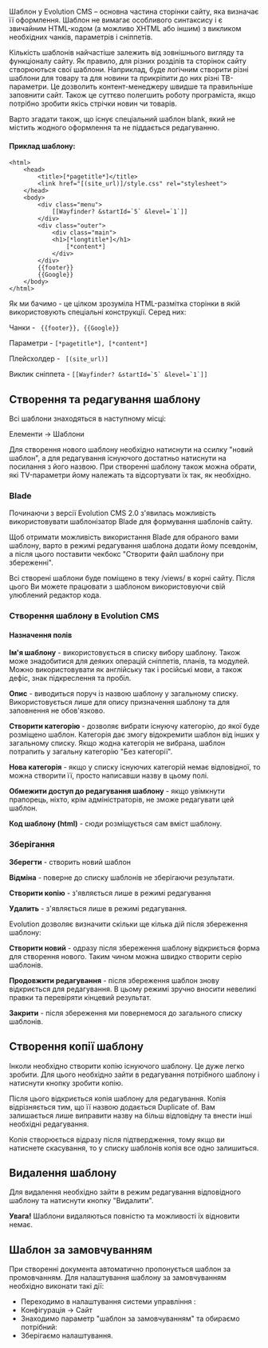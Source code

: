 Шаблон у Evolution CMS – основна частина сторінки сайту, яка визначає її оформлення. Шаблон не вимагає особливого синтаксису і є звичайним HTML-кодом (а можливо XHTML або іншим) з викликом необхідних чанків, параметрів і сніппетів.

Кількість шаблонів найчастіше залежить від зовнішнього вигляду та функціоналу сайту. Як правило, для різних розділів та сторінок сайту створюються свої шаблони. Наприклад, буде логічним створити різні шаблони для товару та для новини та прикріпити до них різні ТВ-параметри. Це дозволить контент-менеджеру швидше та правильніше заповнити сайт. Також це суттєво полегшить роботу програміста, якщо потрібно зробити якісь стрічки новин чи товарів.

Варто згадати також, що існує спеціальний шаблон blank, який не містить жодного оформлення та не піддається редагуванню.

#### Приклад шаблону:
````
<html>
    <head>
        <title>[*pagetitle*]</title>
        <link href="[(site_url)]/style.css" rel="stylesheet">
    </head>
    <body>
        <div class="menu">
            [[Wayfinder? &startId=`5` &level=`1`]]
        </div>
        <div class="outer">
            <div class="main">
            <h1>[*longtitle*]</h1>
                [*content*]
            </div>
        </div>
        {{footer}}
        {{Google}}
    </body>
</html>
````

Як ми бачимо - це цілком зрозуміла HTML-размітка сторінки в якій використовують спеціальні конструкції. Серед них:

Чанки - ```` {{footer}}, {{Google}}````

Параметри - ````[*pagetitle*], [*content*]````

Плейсхолдер - ````  [(site_url)] ````

Виклик сніппета - ````[[Wayfinder? &startId=`5` &level=`1`]]````

## Створення та редагування шаблону

Всі шаблони знаходяться в наступному місці:

Елементи → Шаблони

Для створення нового шаблону необхідно натиснути на ссилку "новий шаблон", а для редагування існуючого достатньо натиснути на посилання з його назвою.
При створенні шаблону також можна обрати, які TV-параметри йому належать та відсортувати їх так, як необхідно.

### Blade

Починаючи з версії Evolution CMS 2.0 з'явилась можливість використовувати шаблонізатор Blade для формування шаблонів сайту.

Щоб отримати можливість використання Blade для обраного вами шаблону, варто в режимі редагування шаблона додати йому псевдонім, а після цього поставити чекбокс "Створити файл шаблону при збереженні".

Всі створені шаблони буде поміщено в теку /views/ в корні сайту. Після цього Ви можете працювати з шаблоном використовуючи свій улюблений редактор кода.

### Створення шаблону в Evolution CMS

#### Назначення полів

**Ім'я шаблону** - використовується в списку вибору шаблону. Також може знадобитися для деяких операцій сніппетів, планів, та модулей. Можно використовувати як англійську так і російські мови, а також дефіс, знак підкреслення та пробіл.

**Опис** - виводиться поруч із назвою шаблону у загальному списку. Використовується лише для опису призначення шаблону та для заповнення не обов'язково.

**Створити категорію** - дозволяє вибрати існуючу категорію, до якої буде розміщено шаблон. Категорія дає змогу відокремити шаблон від інших у загальному списку. Якщо жодна категорія не вибрана, шаблон потрапить у загальну категорію "Без категорії".

**Нова категорія** - якщо у списку існуючих категорій немає відповідної, то можна створити її, просто написавши назву в цьому полі.

**Обмежити доступ до редагування шаблону** - якщо увімкнути прапорець, ніхто, крім адміністраторів, не зможе редагувати цей шаблон.

**Код шаблону (html)** - сюди розміщується сам вміст шаблону.


### Зберігання

**Зберегти** - створить новий шаблон

**Відміна** - поверне до списку шаблонів не зберігаючи результати.

**Створити копію** - з'являється лише в режимі редагування

**Удалить** - з'являється лише в режимі редагування.

Evolution дозволяє визначити скільки ще кілька дій після збереження шаблону:

**Створити новий** - одразу після збереження шаблону відкриється форма для створення нового. Таким чином можна швидко створити серію шаблонів.

**Продовжити редагування** - після збереження шаблон знову відкриється для редагування. В цьому режимі зручно вносити невеликі правки та перевіряти кінцевий результат.

**Закрити** - після збереження ми повернемося до загального списку шаблонів.

## Створення копії шаблону

Інколи необхідно створити копію існуючого шаблону. Це дуже легко зробити. Для цього необхідно зайти в редагування потрібного шаблону і натиснути кнопку зробити копію.

Після цього відкриється копія шаблону для редагування. Копія відрізняється тим, що її назвою додається Duplicate of. Вам залишається лише виправити назву на більш відповідну та внести інші необхідні редагування.

Копія створюється відразу після підтвердження, тому якщо ви натиснете скасування, то у списку шаблонів копія все одно залишиться.

## Видалення шаблону

Для видалення необхідно зайти в режим редагування відповідного шаблону та натиснути кнопку "Видалити".

**Увага!** Шаблони видаляються повністю та можливості їх відновити немає.

## Шаблон за замовчуванням

При створенні документа автоматично пропонується шаблон за промовчанням. Для налаштування шаблону за замовчуванням необхідно виконати такі дії:

- Переходимо в налаштування системи управління :
- Конфігурація → Сайт
- Знаходимо параметр "шаблон за замовчуванням" та обираємо потрібний:
- Зберігаємо налаштування.